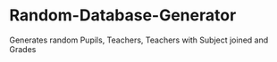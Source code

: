 # Random-Database-Generator

Generates random Pupils, Teachers, Teachers with Subject joined and Grades 
